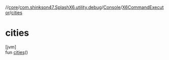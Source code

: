 //[core](../../../../index.md)/[com.shinkson47.SplashX6.utility.debug](../../index.md)/[Console](../index.md)/[X6CommandExecutor](index.md)/[cities](cities.md)

# cities

[jvm]\
fun [cities](cities.md)()
